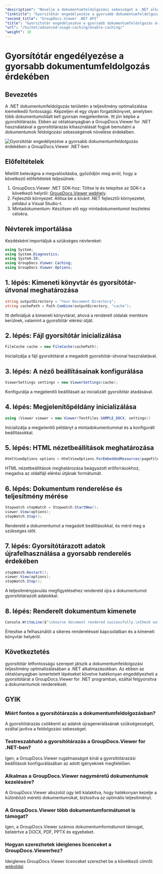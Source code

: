 ```yaml
---
"description": "Növelje a dokumentumfeldolgozási sebességet a .NET alkalmazásokban a GroupDocs.Viewer segítségével a gyorsítótár kihasználásával. Optimalizálja a teljesítményt könnyedén."
"linktitle": "Gyorsítótár engedélyezése a gyorsabb dokumentumfeldolgozás érdekében"
"second_title": "GroupDocs.Viewer .NET API"
"title": "Gyorsítótár engedélyezése a gyorsabb dokumentumfeldolgozás érdekében"
"url": "/hu/net/advanced-usage-caching/enable-caching/"
"weight": 10
---
```


# Gyorsítótár engedélyezése a gyorsabb dokumentumfeldolgozás érdekében

## Bevezetés
A .NET dokumentumfeldolgozás területén a teljesítmény optimalizálása kiemelkedő fontosságú. Képzeljen el egy olyan forgatókönyvet, amelyben több dokumentumoldalt kell gyorsan megjelenítenie. Itt jön képbe a gyorsítótárazás. Ebben az oktatóanyagban a GroupDocs.Viewer for .NET használatával a gyorsítótárazás kihasználását fogjuk bemutatni a dokumentumok feldolgozási sebességének növelése érdekében.

![Gyorsítótár engedélyezése a gyorsabb dokumentumfeldolgozás érdekében a GroupDocs.Viewer .NET-ben](/viewer/advanced-usage/enable-caching-faster-document-processing-img.png)

## Előfeltételek
Mielőtt belevágna a megvalósításba, győződjön meg arról, hogy a következő előfeltételek teljesülnek:
1. GroupDocs.Viewer .NET SDK-hoz: Töltse le és telepítse az SDK-t a következő helyről: [GroupDocs.Viewer webhely](https://releases.groupdocs.com/viewer/net/).
2. Fejlesztői környezet: Állítsa be a kívánt .NET fejlesztői környezetet, például a Visual Studio-t.
3. Mintadokumentum: Készítsen elő egy mintadokumentumot tesztelési célokra.

## Névterek importálása
Kezdésként importáljuk a szükséges névtereket:
```csharp
using System;
using System.Diagnostics;
using System.IO;
using GroupDocs.Viewer.Caching;
using GroupDocs.Viewer.Options;
```

## 1. lépés: Kimeneti könyvtár és gyorsítótár-útvonal meghatározása
```csharp
string outputDirectory = "Your Document Directory";
string cachePath = Path.Combine(outputDirectory, "cache");
```
Itt definiáljuk a kimeneti könyvtárat, ahová a renderelt oldalak mentésre kerülnek, valamint a gyorsítótár elérési útját.
## 2. lépés: Fájl gyorsítótár inicializálása
```csharp
FileCache cache = new FileCache(cachePath);
```
Inicializálja a fájl gyorsítótárat a megadott gyorsítótár-útvonal használatával.
## 3. lépés: A néző beállításainak konfigurálása
```csharp
ViewerSettings settings = new ViewerSettings(cache);
```
Konfigurálja a megjelenítő beállításait az inicializált gyorsítótár átadásával.
## 4. lépés: Megjelenítőpéldány inicializálása
```csharp
using (Viewer viewer = new Viewer(TestFiles.SAMPLE_DOCX, settings))
```
Inicializálja a megjelenítő példányt a mintadokumentummal és a konfigurált beállításokkal.
## 5. lépés: HTML nézetbeállítások meghatározása
```csharp
HtmlViewOptions options = HtmlViewOptions.ForEmbeddedResources(pageFilePathFormat);
```
HTML nézetbeállítások meghatározása beágyazott erőforrásokhoz, megadva az oldalfájl elérési útjának formátumát.
## 6. lépés: Dokumentum renderelése és teljesítmény mérése
```csharp
Stopwatch stopWatch = Stopwatch.StartNew();
viewer.View(options);
stopWatch.Stop();
```
Rendereld a dokumentumot a megadott beállításokkal, és mérd meg a szükséges időt.
## 7. lépés: Gyorsítótárazott adatok újrafelhasználása a gyorsabb renderelés érdekében
```csharp
stopWatch.Restart();
viewer.View(options);
stopWatch.Stop();
```
A teljesítményjavulás megfigyeléséhez rendereld újra a dokumentumot gyorsítótárazott adatokkal.
## 8. lépés: Renderelt dokumentum kimenete
```csharp
Console.WriteLine($"\nSource document rendered successfully.\nCheck output in {outputDirectory}.");
```
Értesítse a felhasználót a sikeres rendereléssel kapcsolatban és a kimeneti könyvtár helyéről.

## Következtetés
gyorsítótár létfontosságú szerepet játszik a dokumentumfeldolgozási teljesítmény optimalizálásában a .NET alkalmazásokban. Az ebben az oktatóanyagban ismertetett lépéseket követve hatékonyan engedélyezheti a gyorsítótárat a GroupDocs.Viewer for .NET programban, ezáltal felgyorsítva a dokumentumok renderelését.
## GYIK
### Miért fontos a gyorsítótárazás a dokumentumfeldolgozásban?
A gyorsítótárazás csökkenti az adatok újragenerálásának szükségességét, ezáltal javítva a feldolgozási sebességet.
### Testreszabható a gyorsítótárazás a GroupDocs.Viewer for .NET-ben?
Igen, a GroupDocs.Viewer rugalmasságot kínál a gyorsítótárazási beállítások konfigurálásában az adott igényeknek megfelelően.
### Alkalmas a GroupDocs.Viewer nagyméretű dokumentumok kezelésére?
A GroupDocs.Viewer abszolút úgy lett kialakítva, hogy hatékonyan kezelje a különböző méretű dokumentumokat, biztosítva az optimális teljesítményt.
### A GroupDocs.Viewer több dokumentumformátumot is támogat?
Igen, a GroupDocs.Viewer számos dokumentumformátumot támogat, beleértve a DOCX, PDF, PPTX és egyebeket.
### Hogyan szerezhetek ideiglenes licenceket a GroupDocs.Viewerhez?
Ideiglenes GroupDocs.Viewer licenceket szerezhet be a következő címről: [weboldal](https://purchase.groupdocs.com/temporary-license/).
